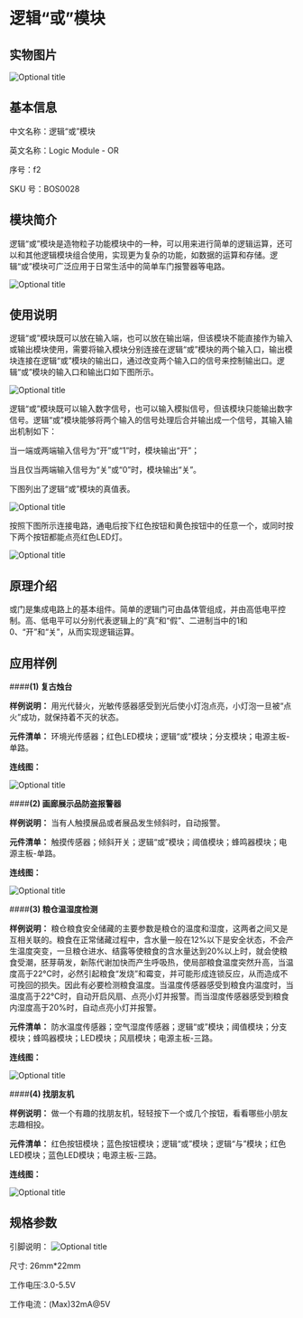 # 逻辑“或”模块
## 实物图片
![](boson_逻辑“或”模块_实物图.png "Optional title")

## 基本信息
中文名称：逻辑“或”模块

英文名称：Logic Module - OR

序号：f2

SKU  号：BOS0028

## 模块简介                                                                  
逻辑“或”模块是造物粒子功能模块中的一种，可以用来进行简单的逻辑运算，还可以和其他逻辑模块组合使用，实现更为复杂的功能，如数据的运算和存储。逻辑“或”模块可广泛应用于日常生活中的简单车门报警器等电路。

![](boson_逻辑“或”模块_实例.png "Optional title")

## 使用说明
逻辑“或”模块既可以放在输入端，也可以放在输出端，但该模块不能直接作为输入或输出模块使用，需要将输入模块分别连接在逻辑“或”模块的两个输入口，输出模块连接在逻辑“或”模块的输出口，通过改变两个输入口的信号来控制输出口。逻辑“或”模块的输入口和输出口如下图所示。

![](boson_逻辑“或”模块_使用说明1.png "Optional title")

逻辑“或”模块既可以输入数字信号，也可以输入模拟信号，但该模块只能输出数字信号。逻辑“或”模块能够将两个输入的信号处理后合并输出成一个信号，其输入输出机制如下：

当一端或两端输入信号为“开”或“1”时，模块输出“开”；

当且仅当两端输入信号为“关”或“0”时，模块输出“关”。

下图列出了逻辑“或”模块的真值表。

![](boson_逻辑“或”模块_使用说明2.png "Optional title")

按照下图所示连接电路，通电后按下红色按钮和黄色按钮中的任意一个，或同时按下两个按钮都能点亮红色LED灯。

![](boson_逻辑“或”模块_使用说明3.png "Optional title")
 
## 原理介绍 
或门是集成电路上的基本组件。简单的逻辑门可由晶体管组成，并由高低电平控制。高、低电平可以分别代表逻辑上的“真”和“假”、二进制当中的1和0、“开”和“关”，从而实现逻辑运算。

## 应用样例
####**(1) 复古烛台**

**样例说明：** 用光代替火，光敏传感器感受到光后使小灯泡点亮，小灯泡一旦被“点火”成功，就保持着不灭的状态。

**元件清单：** 环境光传感器；红色LED模块；逻辑“或”模块；分支模块；电源主板-单路。

**连线图：** 

![](boson_逻辑“或”模块_复古烛台连线图.png "Optional title")

####**(2) 画廊展示品防盗报警器**

**样例说明：** 当有人触摸展品或者展品发生倾斜时，自动报警。

**元件清单：** 触摸传感器；倾斜开关；逻辑“或”模块；阈值模块；蜂鸣器模块；电源主板-单路。

**连线图：** 

![](boson_逻辑“或”模块_画廊展示品防盗报警器连线图.png "Optional title")

####**(3) 粮仓温湿度检测**

**样例说明：** 粮仓粮食安全储藏的主要参数是粮仓的温度和湿度，这两者之间又是互相关联的。粮食在正常储藏过程中，含水量一般在12%以下是安全状态，不会产生温度突变，一旦粮仓进水、结露等使粮食的含水量达到20%以上时，就会使粮食受潮，胚芽萌发，新陈代谢加快而产生呼吸热，使局部粮食温度突然升高，当温度高于22°C时，必然引起粮食“发烧”和霉变，并可能形成连锁反应，从而造成不可挽回的损失。因此有必要检测粮食温度。当温度传感器感受到粮食内温度时，当温度高于22°C时，自动开启风扇、点亮小灯并报警。而当湿度传感器感受到粮食内湿度高于20%时，自动点亮小灯并报警。

**元件清单：** 防水温度传感器；空气湿度传感器；逻辑“或”模块；阈值模块；分支模块；蜂鸣器模块；LED模块；风扇模块；电源主板-三路。

**连线图：** 

![](boson_逻辑“或”模块_粮仓温湿度检测连线图.png "Optional title")

####**(4) 找朋友机**

**样例说明：** 做一个有趣的找朋友机，轻轻按下一个或几个按钮，看看哪些小朋友志趣相投。

**元件清单：** 红色按钮模块；蓝色按钮模块；逻辑“或”模块；逻辑“与”模块；红色LED模块；蓝色LED模块；电源主板-三路。

**连线图：** 

![](boson_逻辑“或”模块_找朋友机连线图.png "Optional title")

## 规格参数
引脚说明：
![](boson_逻辑“或”模块_引脚说明.png "Optional title")

尺寸: 26mm*22mm

工作电压:3.0-5.5V

工作电流：(Max)32mA@5V









